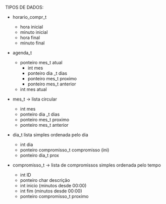 TIPOS DE DADOS:

- horario_compr_t
    - hora inicial
    - minuto inicial    
    - hora final
    - minuto final

- agenda_t  
    - ponteiro mes_t atual
        - int mes
        - ponteiro dia _t dias
        - ponteiro mes_t proximo
        - ponteiro mes_t anterior
    - int mes atual

- mes_t -> lista circular
    - int mes
    - ponteiro dia _t dias
    - ponteiro mes_t proximo
    - ponteiro mes_t anterior

- dia_t lista simples ordenada pelo dia
    - int dia 
    - ponteiro compromisso_t compromisso (ini)
    - ponteiro dia_t prox 

- compromisso_t -> lista de compromissos simples ordenada pelo tempo
    - int ID
    - ponteiro char descrição
    - int inicio (minutos desde 00:00)
    - int fim (minutos desde 00:00)
    - ponteiro compromisso_t proximo